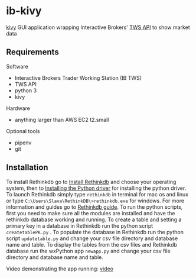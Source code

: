 # ib-kivy
[kivy](https://kivy.org/) GUI application wrapping Interactive Brokers' [TWS API](http://interactivebrokers.github.io/tws-api/) to show market data


## Requirements
Software
- Interactive Brokers Trader Working Station (IB TWS)
- TWS API
- python 3
- kivy

Hardware
- anything larger than AWS EC2 t2.small

Optional tools
- pipenv
- git


## Installation
To install Rethinkdb go to [Install Rethinkdb](https://www.rethinkdb.com/docs/install/) and choose your operating system, then to [Installing the Python driver](https://rethinkdb.com/docs/install-drivers/python/) for installing the python driver.
To launch Rethinkdb simply type `rethinkdb` in terminal for mac os and linux or type `C:\Users\Slava\RethinkDB\>rethinkdb.exe` for windows.
For more information and guides go to [Rethinkdb guide](https://www.rethinkdb.com/docs/guide/python/).
To run the python scripts, first you need to make sure all the modules are installed and have the rethinkdb database working and running.
To create a table and setting a primary key in a database in Rethinkdb run the python script `createtablePK.py` .
To populate the database in Rethinkdb run the python script `updatetable.py`  and change your csv file directory and database name and table.
To display the tables from the csv files and Rethinkdb database run the wxPython app `newapp.py` and change your csv file directory and database name and table.

Video demonstrating the app running: [video](https://youtu.be/SNbaUV1WniI)
